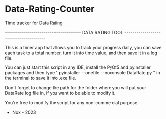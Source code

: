 # Data-Rating-Counter
Time tracker for Data Rating


--------------------------------------  DATA RATING TOOL  --------------------------------------

This is a timer app that allows you to track your progress daily, you can save each task to a total number, turn it into time value, and then save it in a log file. 

You can just start this script in any IDE, install the PyQt5 and pyinstaller packages and then type " pyinstaller --onefile --noconsole DataRate.py " in the terminal to save it into .exe file.

Don't forget to change the path for the folder where you will put your DataRate log file in, if you want to be able to modify it.

You're free to modify the script for any non-commercial purpose.

- Nox - 2023
